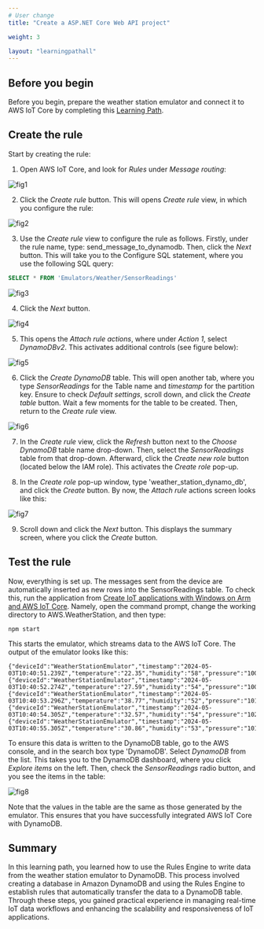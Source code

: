 ```yaml
---
# User change
title: "Create a ASP.NET Core Web API project"

weight: 3

layout: "learningpathall"
---
```

## Before you begin
Before you begin, prepare the weather station emulator and connect it to AWS IoT Core by completing this [Learning Path](/learning-paths/laptops-and-desktops/win_aws_iot). 
## Create the rule
Start by creating the rule: 

1. Open AWS IoT Core, and look for *Rules* under *Message routing*:

![fig1](figures/01.png)

2. Click the *Create rule* button. This will opens *Create rule* view, in which you configure the rule:

![fig2](figures/02.png)

3. Use the *Create rule* view to configure the rule as follows. Firstly, under the rule name, type: send_message_to_dynamodb. Then, click the *Next* button. This will take you to the Configure SQL statement, where you use the following SQL query:

```sql
SELECT * FROM 'Emulators/Weather/SensorReadings'
```

![fig3](figures/03.png)

4. Click the *Next* button.

![fig4](figures/04.png)

5. This opens the *Attach rule actions*, where under *Action 1*, select *DynamoDBv2*. This activates additional controls (see figure below):

![fig5](figures/05.png)

6. Click the *Create DynamoDB* table. This will open another tab, where you type *SensorReadings* for the Table name and *timestamp* for the partition key. Ensure to check *Default settings*, scroll down, and click the *Create table* button. Wait a few moments for the table to be created. Then, return to the *Create rule* view.

![fig6](figures/06.png)

7. In the *Create rule* view, click the *Refresh* button next to the *Choose DynamoDB* table name drop-down. Then, select the *SensorReadings* table from that drop-down. Afterward, click the *Create new role* button (located below the IAM role). This activates the *Create role* pop-up.

8. In the *Create role* pop-up window, type 'weather_station_dynamo_db', and click the *Create* button. By now, the *Attach rule* actions screen looks like this:

![fig7](figures/07.png)

9. Scroll down and click the *Next* button. This displays the summary screen, where you click the *Create* button.

## Test the rule
Now, everything is set up. The messages sent from the device are automatically inserted as new rows into the SensorReadings table. To check this, run the application from [Create IoT applications with Windows on Arm and AWS IoT Core](/learning-paths/laptops-and-desktops/win_aws_iot). Namely, open the command prompt, change the working directory to AWS.WeatherStation, and then type:

```console
npm start
```

This starts the emulator, which streams data to the AWS IoT Core. The output of the emulator looks like this:

```output
{"deviceId":"WeatherStationEmulator","timestamp":"2024-05-03T10:40:51.239Z","temperature":"22.35","humidity":"58","pressure":"1000.1"}
{"deviceId":"WeatherStationEmulator","timestamp":"2024-05-03T10:40:52.274Z","temperature":"27.59","humidity":"54","pressure":"1006.1"}
{"deviceId":"WeatherStationEmulator","timestamp":"2024-05-03T10:40:53.296Z","temperature":"38.77","humidity":"52","pressure":"1019.6"}
{"deviceId":"WeatherStationEmulator","timestamp":"2024-05-03T10:40:54.305Z","temperature":"32.57","humidity":"54","pressure":"1020.8"}
{"deviceId":"WeatherStationEmulator","timestamp":"2024-05-03T10:40:55.305Z","temperature":"30.86","humidity":"53","pressure":"1014.9"}
```

To ensure this data is written to the DynamoDB table, go to the AWS console, and in the search box type 'DynamoDB'. Select *DynamoDB* from the list. This takes you to the DynamoDB dashboard, where you click *Explore items* on the left. Then, check the *SensorReadings* radio button, and you see the items in the table:

![fig8](figures/08.png)

Note that the values in the table are the same as those generated by the emulator. This ensures that you have successfully integrated AWS IoT Core with DynamoDB.

## Summary
In this learning path, you learned how to use the Rules Engine to write data from the weather station emulator to DynamoDB. This process involved creating a database in Amazon DynamoDB and using the Rules Engine to establish rules that automatically transfer the data to a DynamoDB table. Through these steps, you gained practical experience in managing real-time IoT data workflows and enhancing the scalability and responsiveness of IoT applications.
